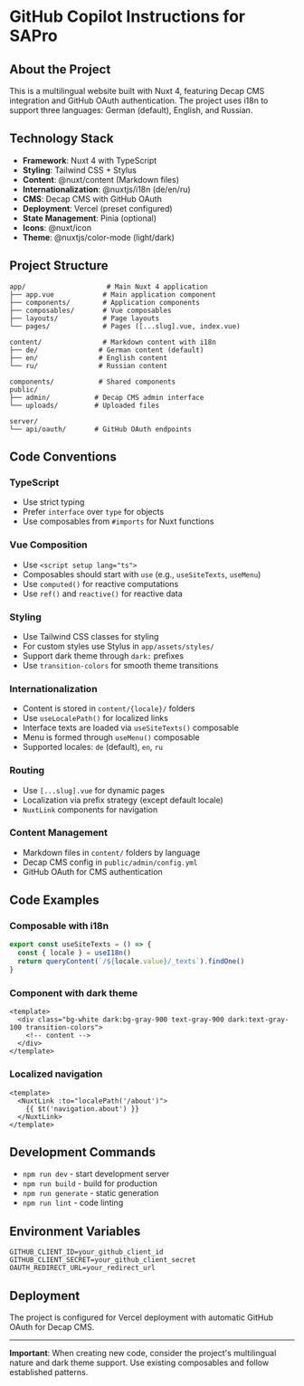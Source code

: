 # GitHub Copilot Instructions for SAPro

## About the Project

This is a multilingual website built with Nuxt 4, featuring Decap CMS integration and GitHub OAuth authentication. The project uses i18n to support three languages: German (default), English, and Russian.

## Technology Stack

- **Framework**: Nuxt 4 with TypeScript
- **Styling**: Tailwind CSS + Stylus
- **Content**: @nuxt/content (Markdown files)
- **Internationalization**: @nuxtjs/i18n (de/en/ru)
- **CMS**: Decap CMS with GitHub OAuth
- **Deployment**: Vercel (preset configured)
- **State Management**: Pinia (optional)
- **Icons**: @nuxt/icon
- **Theme**: @nuxtjs/color-mode (light/dark)

## Project Structure

```
app/                    # Main Nuxt 4 application
├── app.vue            # Main application component
├── components/        # Application components
├── composables/       # Vue composables
├── layouts/           # Page layouts
└── pages/             # Pages ([...slug].vue, index.vue)

content/               # Markdown content with i18n
├── de/               # German content (default)
├── en/               # English content
└── ru/               # Russian content

components/           # Shared components
public/
├── admin/           # Decap CMS admin interface
└── uploads/         # Uploaded files

server/
└── api/oauth/       # GitHub OAuth endpoints
```

## Code Conventions

### TypeScript
- Use strict typing
- Prefer `interface` over `type` for objects
- Use composables from `#imports` for Nuxt functions

### Vue Composition
- Use `<script setup lang="ts">`
- Composables should start with `use` (e.g., `useSiteTexts`, `useMenu`)
- Use `computed()` for reactive computations
- Use `ref()` and `reactive()` for reactive data

### Styling
- Use Tailwind CSS classes for styling
- For custom styles use Stylus in `app/assets/styles/`
- Support dark theme through `dark:` prefixes
- Use `transition-colors` for smooth theme transitions

### Internationalization
- Content is stored in `content/{locale}/` folders
- Use `useLocalePath()` for localized links
- Interface texts are loaded via `useSiteTexts()` composable
- Menu is formed through `useMenu()` composable
- Supported locales: `de` (default), `en`, `ru`

### Routing
- Use `[...slug].vue` for dynamic pages
- Localization via prefix strategy (except default locale)
- `NuxtLink` components for navigation

### Content Management
- Markdown files in `content/` folders by language
- Decap CMS config in `public/admin/config.yml`
- GitHub OAuth for CMS authentication

## Code Examples

### Composable with i18n
```typescript
export const useSiteTexts = () => {
  const { locale } = useI18n()
  return queryContent(`/${locale.value}/_texts`).findOne()
}
```

### Component with dark theme
```vue
<template>
  <div class="bg-white dark:bg-gray-900 text-gray-900 dark:text-gray-100 transition-colors">
    <!-- content -->
  </div>
</template>
```

### Localized navigation
```vue
<template>
  <NuxtLink :to="localePath('/about')">
    {{ $t('navigation.about') }}
  </NuxtLink>
</template>
```

## Development Commands

- `npm run dev` - start development server
- `npm run build` - build for production
- `npm run generate` - static generation
- `npm run lint` - code linting

## Environment Variables

```env
GITHUB_CLIENT_ID=your_github_client_id
GITHUB_CLIENT_SECRET=your_github_client_secret
OAUTH_REDIRECT_URL=your_redirect_url
```

## Deployment

The project is configured for Vercel deployment with automatic GitHub OAuth for Decap CMS.

---

**Important**: When creating new code, consider the project's multilingual nature and dark theme support. Use existing composables and follow established patterns.
